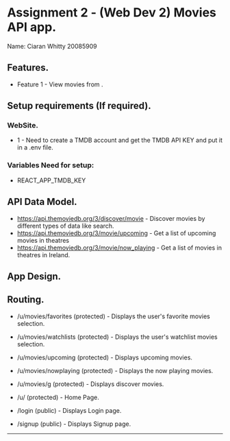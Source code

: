# Assignment 2 - (Web Dev 2) Movies API app. 

Name: Ciaran Whitty 20085909

## Features.
 
 + Feature 1 - View movies from .

## Setup requirements (If required).

### WebSite.

+ 1 - Need to create a TMDB account and get the TMDB API KEY and put it in a .env file.

### Variables Need for setup:

+ REACT_APP_TMDB_KEY


## API Data Model.

+ https://api.themoviedb.org/3/discover/movie - Discover movies by different types of data like search.
+ https://api.themoviedb.org/3/movie/upcoming - Get a list of upcoming movies in theatres
+ https://api.themoviedb.org/3/movie/now_playing - Get a list of movies in theatres in Ireland. 

## App Design.

## Routing.

+ /u/movies/favorites 	(protected) - Displays the user's favorite movies selection.
+ /u/movies/watchlists 	(protected) - Displays the user's watchlist movies selection.
+ /u/movies/upcoming 	(protected) - Displays upcoming movies.
+ /u/movies/nowplaying 	(protected) - Displays the now playing movies.
+ /u/movies/g 	(protected) - Displays discover movies.
+ /u/ 					(protected) - Home Page.

+ /login 				(public) - Displays Login page.
+ /signup 			(public) - Displays Signup page.

---------------------------------
